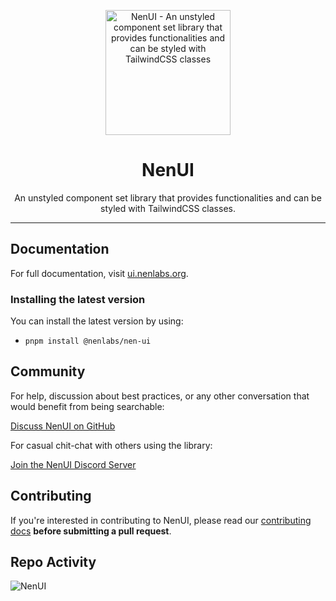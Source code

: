 <p align="center">
  <a href="https://github.com/NenLabs/nen-ui">
  <img src="https://ui.nenlabs.org/logo.svg" alt="NenUI - An unstyled component set library that provides functionalities and can be styled with TailwindCSS classes" width="200">
  </a>
</p>

<h1 align="center">
  NenUI
</h3>

<p align="center">
  An unstyled component set library that provides functionalities and can be styled with TailwindCSS classes.
</p>

---

## Documentation

For full documentation, visit [ui.nenlabs.org](https://ui.nenlabs.org).

### Installing the latest version

You can install the latest version by using:

- `pnpm install @nenlabs/nen-ui`

## Community

For help, discussion about best practices, or any other conversation that would benefit from being searchable:

[Discuss NenUI on GitHub](https://github.com/NenLabs/nen-ui/discussions)

For casual chit-chat with others using the library:

[Join the NenUI Discord Server](https://discord.gg/7NF8GNe)

## Contributing

If you're interested in contributing to NenUI, please read our [contributing docs](https://github.com/NenLabs/nen-ui/blob/main/packages/documentation/docs/contributing.md) **before submitting a pull request**.

## Repo Activity

![NenUI](https://repobeats.axiom.co/api/embed/0decf5e1c2dbd984f45023420c00166c2413017b.svg "Repobeats analytics image")